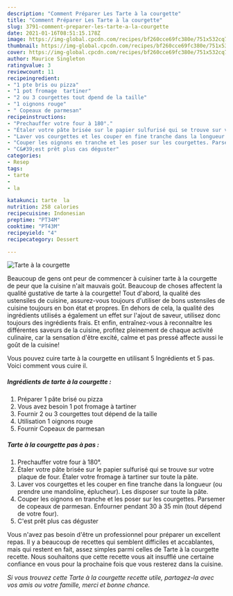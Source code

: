 ```yaml
---
description: "Comment Préparer Les Tarte à la courgette"
title: "Comment Préparer Les Tarte à la courgette"
slug: 3791-comment-preparer-les-tarte-a-la-courgette
date: 2021-01-16T08:51:15.178Z
image: https://img-global.cpcdn.com/recipes/bf260cce69fc380e/751x532cq70/tarte-a-la-courgette-photo-principale-de-la-recette.jpg
thumbnail: https://img-global.cpcdn.com/recipes/bf260cce69fc380e/751x532cq70/tarte-a-la-courgette-photo-principale-de-la-recette.jpg
cover: https://img-global.cpcdn.com/recipes/bf260cce69fc380e/751x532cq70/tarte-a-la-courgette-photo-principale-de-la-recette.jpg
author: Maurice Singleton
ratingvalue: 3
reviewcount: 11
recipeingredient:
- "1 pte bris ou pizza"
- "1 pot fromage  tartiner"
- "2 ou 3 courgettes tout dpend de la taille"
- "1 oignons rouge"
- " Copeaux de parmesan"
recipeinstructions:
- "Prechauffer votre four à 180°."
- "Étaler votre pâte brisée sur le papier sulfurisé qui se trouve sur votre plaque de four. Étaler votre fromage à tartiner sur toute la pâte."
- "Laver vos courgettes et les couper en fine tranche dans la longueur (ou prendre une mandoline, éplucheur). Les disposer sur toute la pâte."
- "Couper les oignons en tranche et les poser sur les courgettes. Parsemer de copeaux de parmesan. Enfourner pendant 30 à 35 min (tout dépend de votre four)."
- "C&#39;est prêt plus cas déguster"
categories:
- Resep
tags:
- tarte
- 
- la

katakunci: tarte  la 
nutrition: 258 calories
recipecuisine: Indonesian
preptime: "PT34M"
cooktime: "PT43M"
recipeyield: "4"
recipecategory: Dessert

---
```



![Tarte à la courgette](https://img-global.cpcdn.com/recipes/bf260cce69fc380e/751x532cq70/tarte-a-la-courgette-photo-principale-de-la-recette.jpg)

Beaucoup de gens ont peur de commencer à cuisiner tarte à la courgette de peur que la cuisine n'ait mauvais goût. Beaucoup de choses affectent la qualité gustative de tarte à la courgette! Tout d'abord, la qualité des ustensiles de cuisine, assurez-vous toujours d'utiliser de bons ustensiles de cuisine toujours en bon état et propres. En dehors de cela, la qualité des ingrédients utilisés a également un effet sur l'ajout de saveur, utilisez donc toujours des ingrédients frais. Et enfin, entraînez-vous à reconnaître les différentes saveurs de la cuisine, profitez pleinement de chaque activité culinaire, car la sensation d'être excité, calme et pas pressé affecte aussi le goût de la cuisine!

<!--inarticleads1-->

Vous pouvez cuire tarte à la courgette en utilisant 5 Ingrédients et 5 pas. Voici comment vous cuire il.

##### Ingrédients de tarte à la courgette :

1. Préparer 1 pâte brisé ou pizza
1. Vous avez besoin 1 pot fromage à tartiner
1. Fournir 2 ou 3 courgettes tout dépend de la taille
1. Utilisation 1 oignons rouge
1. Fournir  Copeaux de parmesan




<!--inarticleads2-->

##### Tarte à la courgette pas à pas :

1. Prechauffer votre four à 180°.
1. Étaler votre pâte brisée sur le papier sulfurisé qui se trouve sur votre plaque de four. Étaler votre fromage à tartiner sur toute la pâte.
1. Laver vos courgettes et les couper en fine tranche dans la longueur (ou prendre une mandoline, éplucheur). Les disposer sur toute la pâte.
1. Couper les oignons en tranche et les poser sur les courgettes. Parsemer de copeaux de parmesan. Enfourner pendant 30 à 35 min (tout dépend de votre four).
1. C&#39;est prêt plus cas déguster




<!--inarticleads1-->

<p>
Vous n'avez pas besoin d'être un professionnel pour préparer un excellent repas. Il y a beaucoup de recettes qui semblent difficiles et accablantes, mais qui restent en fait, assez simples parmi celles de Tarte à la courgette recette. Nous souhaitons que cette recette vous ait insufflé une certaine confiance en vous pour la prochaine fois que vous resterez dans la cuisine.
</p>

<p>
<i>Si vous trouvez cette Tarte à la courgette recette utile, partagez-la avec vos amis ou votre famille, merci et bonne chance.</i>
</p>
